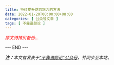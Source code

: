 ```yaml
---
title: 持续提升防忽悠力的方法
date: 2022-01-20T00:00:00+08:00
categories: [ 公众号文章 ]
tags: [ 不靠谱颜论 ]
---
```


<font color=red><i>原文待拷贝备份...</i></font>

<div class="p-5 text-center">--- END ---</div>

<i><b>注：</b>本文首发表于[“不靠谱颜论”公众号](https://mp.weixin.qq.com/s/hk7EGYcM1a5UetEhLXjXig)，并同步至本站。</i>
